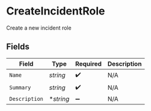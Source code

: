 # CreateIncidentRole

Create a new incident role


## Fields

| Field              | Type               | Required           | Description        |
| ------------------ | ------------------ | ------------------ | ------------------ |
| `Name`             | *string*           | :heavy_check_mark: | N/A                |
| `Summary`          | *string*           | :heavy_check_mark: | N/A                |
| `Description`      | **string*          | :heavy_minus_sign: | N/A                |